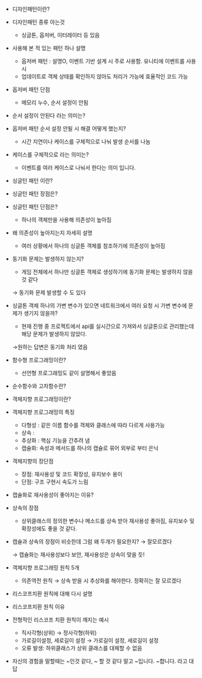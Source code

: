 - 디자인패턴이란?
- 디자인패턴 종류 아는것
    - 싱글톤, 옵저버, 이터레이터 등 있음
- 사용해 본 적 있는 패턴 하나 설명
    - 옵저버 패턴 : 설명O, 이벤트 기반 설계 시 주로 사용함. 유니티에 이벤트를 사용 시
    - 업데이트로 객체 상태를 확인하지 않아도 처리가 가능에 효율적인 코드 가능
- 옵저버 패턴 단점
    - 메모리 누수, 순서 설정이 안됨
- 순서 설정이 안된다 라는 의미는?
- 옵저버 패턴 순서 설정 안될 시 해결 어떻게 했는지?
    - 시간 지연이나 케이스를 구체적으로 나눠 발생 순서를 나눔
- 케이스를 구체적으로 라는 의미는?
    - 이벤트를 여러 케이스로 나눠서 한다는 의미 입니다.
- 싱글턴 패턴 이란?
- 싱글턴 패턴 장점은?
- 싱글턴 패턴 단점은?
    - 하나의 객체만을 사용해 의존성이 높아짐
- 왜 의존성이 높아지는지 자세히 설명
    - 여러 상황에서 하나의 싱글톤 객체를 참조하기에 의존성이 높아짐
- 동기화 문제는 발생하지 않는지?
    - 게임 전체에서 하나만 싱글톤 객체로 생성하기에 동기화 문제는 발생하지 않을 것 같다
    
    → 동기화 문제 발생할 수 도 있다
    
- 싱글톤 객체 하나의 가변 변수가 있으면 네트워크에서 여러 요청 시 가변 변수에 문제가 생기지 않을까?
    - 현재 진행 중 프로젝트에서 api를 실시간으로 가져와서 싱글톤으로 관리했는데 해당 문제가 발생하지 않았다.
    
    →원하는 답변은 동기화 처리 였음
    
- 함수형 프로그래밍이란?
    - 선언형 프로그래밍도 같이 설명해서 좋았음
- 순수함수와 고차함수란?
- 객체지향 프로그래밍이란?
- 객체지향 프로그래밍의 특징
    - 다형성 : 같은 이름 함수를 객체와 클래스에 따라 다르게 사용가능
    - 상속 :
    - 추상화 : 핵심 기능을 간추려 냄
    - 캡슐화: 속성과 메서드를 하나의 캡슐로 묶어 외부로 부터 은닉
- 객체지향의 장단점
    - 장점: 재사용성 및 코드 확장성, 유지보수 용이
    - 단점: 구조 구현시 속도가 느림
- 캡슐화로 재사용성이 좋아지는 이유?
- 상속의 장점
    - 상위클래스의 정의한 변수나 메소드를 상속 받아 재사용성 좋아짐, 유지보수 및 확장성에도 좋을 것 같다.
- 캡슐과 상속의 장점이 비슷한데 그럼 왜 두개가 필요한지? → 잘모르겠다
    
    → 캡슐화는 재사용성보다 보안, 재사용성은 상속이 맞을 듯!
    
- 객체지향 프로그래밍 원칙 5개
    - 의존역전 원칙 → 상속 받을 시 추상화를 해야한다. 정확히는 잘 모르겠다
- 리스코프치환 원칙에 대해 다시 설명
- 리스코프치환 원칙 이유
- 전형적인 리스코프 치환 원칙이 깨지는 예시
    - 직사각형(상위) → 정사각형(하위)
    - 가로길이설정, 세로길이 설정 → 가로길이 설정, 세로길이 설정
    - 오류 발생: 하위클래스가 상위 클래스를 대체할 수 없음

- 자신의 경험을 말할때는 ~인것 같다, ~ 할 것 같다 말고 ~입니다. ~합니다. 라고 대답
